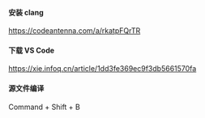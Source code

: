 #### 安装 clang

https://codeantenna.com/a/rkatpFQrTR

#### 下载 VS Code

https://xie.infoq.cn/article/1dd3fe369ec9f3db5661570fa

#### 源文件编译

Command + Shift + B